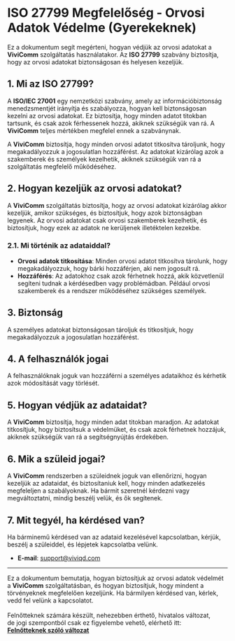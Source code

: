 # ISO 27799 Megfelelőség - Orvosi Adatok Védelme (Gyerekeknek)

Ez a dokumentum segít megérteni, hogyan védjük az orvosi adatokat a **ViviComm** szolgáltatás használatakor. Az **ISO 27799** szabvány biztosítja, hogy az orvosi adatokat biztonságosan és helyesen kezeljük.

## 1. Mi az ISO 27799?

A **ISO/IEC 27001** egy nemzetközi szabvány, amely az információbiztonság menedzsmentjét irányítja és szabályozza, hogyan kell biztonságosan kezelni az orvosi adatokat. Ez biztosítja, hogy minden adatot titokban tartsunk, és csak azok férhessenek hozzá, akiknek szükségük van rá. A **ViviComm** teljes mértékben megfelel ennek a szabványnak.

A **ViviComm** biztosítja, hogy minden orvosi adatot titkosítva tároljunk, hogy megakadályozzuk a jogosulatlan hozzáférést. Az adatokat kizárólag azok a szakemberek és személyek kezelhetik, akiknek szükségük van rá a szolgáltatás megfelelő működéséhez.

## 2. Hogyan kezeljük az orvosi adatokat?

A **ViviComm** szolgáltatás biztosítja, hogy az orvosi adatokat kizárólag akkor kezeljük, amikor szükséges, és biztosítjuk, hogy azok biztonságban legyenek. Az orvosi adatokat csak orvosi szakemberek kezelhetik, és biztosítjuk, hogy ezek az adatok ne kerüljenek illetéktelen kezekbe.

### **2.1. Mi történik az adataiddal?**
- **Orvosi adatok titkosítása**: Minden orvosi adatot titkosítva tárolunk, hogy megakadályozzuk, hogy bárki hozzáférjen, aki nem jogosult rá.
- **Hozzáférés**: Az adatokhoz csak azok férhetnek hozzá, akik közvetlenül segíteni tudnak a kérdésedben vagy problémádban. Például orvosi szakemberek és a rendszer működéséhez szükséges személyek.

## 3. Biztonság

A személyes adatokat biztonságosan tároljuk és titkosítjuk, hogy megakadályozzuk a jogosulatlan hozzáférést.

## 4. A felhasználók jogai

A felhasználóknak joguk van hozzáférni a személyes adataikhoz és kérhetik azok módosítását vagy törlését.

## 5. Hogyan védjük az adataidat?

A **ViviComm** biztosítja, hogy minden adat titokban maradjon. Az adatokat titkosítjuk, hogy biztosítsuk a védelmüket, és csak azok férhetnek hozzájuk, akiknek szükségük van rá a segítségnyújtás érdekében.

## 6. Mik a szüleid jogai?

A **ViviComm** rendszerben a szüleidnek joguk van ellenőrizni, hogyan kezeljük az adataidat, és biztosítaniuk kell, hogy minden adatkezelés megfeleljen a szabályoknak. Ha bármit szeretnél kérdezni vagy megváltoztatni, mindig beszélj velük, és ők segítenek.

## 7. Mit tegyél, ha kérdésed van?

Ha bárminemű kérdésed van az adataid kezelésével kapcsolatban, kérjük, beszélj a szüleiddel, és lépjetek kapcsolatba velünk.

- **E-mail**: [support@viviqd.com](mailto:support@viviqd.com)

---

Ez a dokumentum bemutatja, hogyan biztosítjuk az orvosi adatok védelmét a **ViviComm** szolgáltatásban, és hogyan biztosítjuk, hogy mindent a törvényeknek megfelelően kezeljünk. Ha bármilyen kérdésed van, kérlek, vedd fel velünk a kapcsolatot.
<br/>
<br/>
Felnőtteknek számára készült, nehezebben érthető, hivatalos változat,<br/> de jogi szempontból csak ez figyelembe vehető, elérhető itt:  
[**Felnőtteknek szóló változat**](../adult/iso-27799-compliance.md)
